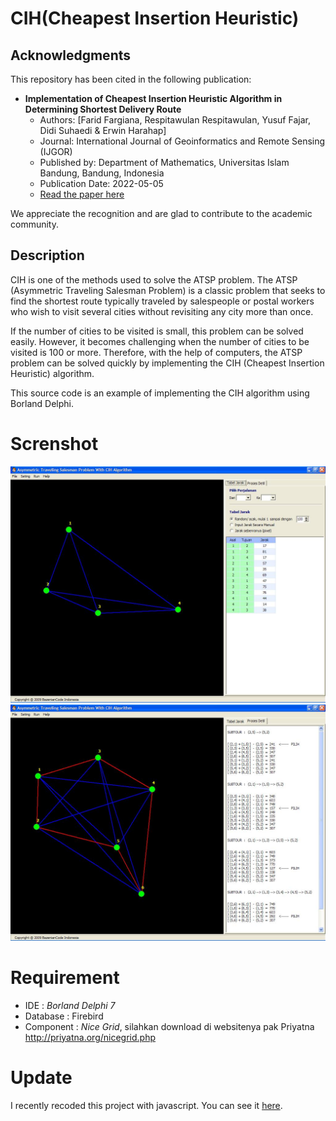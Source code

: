 # CIH(Cheapest Insertion Heuristic)

## Acknowledgments

This repository has been cited in the following publication:

- **Implementation of Cheapest Insertion Heuristic Algorithm in Determining Shortest Delivery Route**
  - Authors: [Farid Fargiana, Respitawulan Respitawulan, Yusuf Fajar, Didi Suhaedi & Erwin Harahap]
  - Journal: International Journal of Geoinformatics and Remote Sensing (IJGOR)
  - Published by: Department of Mathematics, Universitas Islam Bandung, Bandung, Indonesia
  - Publication Date: 2022-05-05
  - [Read the paper here](https://www.iorajournal.org/index.php/ijgor/article/view/137#)

We appreciate the recognition and are glad to contribute to the academic community.

## Description

CIH is one of the methods used to solve the ATSP problem. The ATSP (Asymmetric Traveling Salesman Problem) is a classic problem that seeks to find the shortest route typically traveled by salespeople or postal workers who wish to visit several cities without revisiting any city more than once.

If the number of cities to be visited is small, this problem can be solved easily. However, it becomes challenging when the number of cities to be visited is 100 or more. Therefore, with the help of computers, the ATSP problem can be solved quickly by implementing the CIH (Cheapest Insertion Heuristic) algorithm.

This source code is an example of implementing the CIH algorithm using Borland Delphi.

# Screnshot
![alt tag](https://github.com/hangga/CIH/blob/master/doc/cih_new.jpg)
![alt tag](https://github.com/hangga/CIH/blob/master/doc/cih_real.jpg)

# Requirement
* IDE       : *Borland Delphi 7*
* Database  : Firebird
* Component : *Nice Grid*, silahkan download di websitenya pak Priyatna http://priyatna.org/nicegrid.php

# Update
I recently recoded this project with javascript. You can see it <a href="https://github.com/hangga/cih-js">here</a>.

